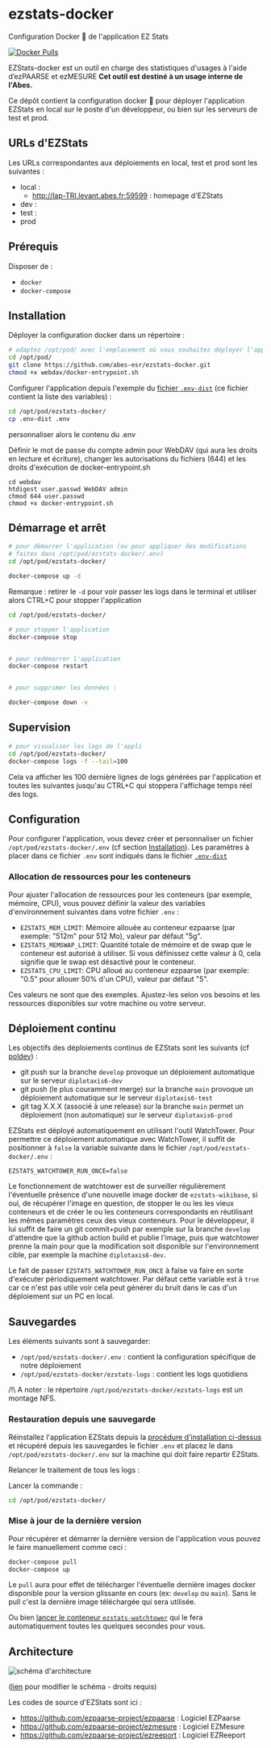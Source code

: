 # ezstats-docker
Configuration Docker 🐋 de l'application EZ Stats




[![Docker Pulls](https://img.shields.io/docker/pulls/abesesr/ezstats.svg)](https://hub.docker.com/r/abesesr/ezstats/)

EZStats-docker est un outil en charge des statistiques d'usages à l'aide d’ezPAARSE et ezMESURE __Cet outil est destiné à un usage interne de l'Abes.__

Ce dépôt contient la configuration docker 🐳 pour déployer l'application EZStats en local sur le poste d'un développeur, ou bien sur les serveurs de test et prod.

## URLs d'EZStats

Les URLs correspondantes aux déploiements en local, test et prod sont les suivantes :

- local :
    - http://lap-TRI.levant.abes.fr:59599 : homepage d'EZStats
- dev : 
- test :
- prod

## Prérequis

Disposer de :
- ``docker``
- ``docker-compose``

## Installation

Déployer la configuration docker dans un répertoire :
```bash
# adaptez /opt/pod/ avec l'emplacement où vous souhaitez déployer l'application
cd /opt/pod/
git clone https://github.com/abes-esr/ezstats-docker.git
chmod +x webdav/docker-entrypoint.sh
```

Configurer l'application depuis l'exemple du [fichier ``.env-dist``](./.env-dist) (ce fichier contient la liste des variables) :
```bash
cd /opt/pod/ezstats-docker/
cp .env-dist .env
```
personnaliser alors le contenu du .env

Définir le mot de passe du compte admin pour WebDAV (qui aura les droits en lecture et écriture), 
changer les autorisations du fichiers (644) et 
les droits d'exécution de docker-entrypoint.sh
```
cd webdav
htdigest user.passwd WebDAV admin
chmod 644 user.passwd
chmod +x docker-entrypoint.sh
```

## Démarrage et arrêt

```bash
# pour démarrer l'application (ou pour appliquer des modifications 
# faites dans /opt/pod/ezstats-docker/.env)
cd /opt/pod/ezstats-docker/

docker-compose up -d
```

Remarque : retirer le ``-d`` pour voir passer les logs dans le terminal et utiliser alors CTRL+C pour stopper l'application

```bash
cd /opt/pod/ezstats-docker/

# pour stopper l'application
docker-compose stop


# pour redémarrer l'application
docker-compose restart


# pour supprimer les données :

docker-compose down -v 

```

## Supervision

```bash
# pour visualiser les logs de l'appli
cd /opt/pod/ezstats-docker/
docker-compose logs -f --tail=100
```

Cela va afficher les 100 dernière lignes de logs générées par l'application et toutes les suivantes jusqu'au CTRL+C qui stoppera l'affichage temps réel des logs.


## Configuration

Pour configurer l'application, vous devez créer et personnaliser un fichier ``/opt/pod/ezstats-docker/.env`` (cf section [Installation](#installation)). Les paramètres à placer dans ce fichier ``.env`` sont indiqués dans le fichier [``.env-dist``](https://github.com/abes-esr/ezstats-docker/blob/develop/.env-dist)

### Allocation de ressources pour les conteneurs

Pour ajuster l'allocation de ressources pour les conteneurs (par exemple, mémoire, CPU), vous pouvez définir la valeur des variables d'environnement suivantes dans votre fichier ``.env`` :

- `EZSTATS_MEM_LIMIT`: Mémoire allouée au conteneur ezpaarse (par exemple: "512m" pour 512 Mo), valeur par défaut "5g".
- `EZSTATS_MEMSWAP_LIMIT`: Quantité totale de mémoire et de swap que le conteneur est autorisé à utiliser. Si vous définissez cette valeur à 0, cela signifie que le swap est désactivé pour le conteneur.
- `EZSTATS_CPU_LIMIT`: CPU alloué au conteneur ezpaarse (par exemple: "0.5" pour allouer 50% d'un CPU), valeur par défaut "5".

Ces valeurs ne sont que des exemples. Ajustez-les selon vos besoins et les ressources disponibles sur votre machine ou votre serveur.

## Déploiement continu

Les objectifs des déploiements continus de EZStats sont les suivants (cf [poldev](https://github.com/abes-esr/abes-politique-developpement/blob/main/01-Gestion%20du%20code%20source.md#utilisation-des-branches)) :
- git push sur la branche ``develop`` provoque un déploiement automatique sur le serveur ``diplotaxis6-dev``
- git push (le plus couramment merge) sur la branche ``main`` provoque un déploiement automatique sur le serveur ``diplotaxis6-test``
- git tag X.X.X (associé à une release) sur la branche ``main`` permet un déploiement (non automatique) sur le serveur ``diplotaxis6-prod``

EZStats est déployé automatiquement en utilisant l'outil WatchTower. Pour permettre ce déploiement automatique avec WatchTower, il suffit de positionner à ``false`` la variable suivante dans le fichier ``/opt/pod/ezstats-docker/.env`` :
```env
EZSTATS_WATCHTOWER_RUN_ONCE=false
```

Le fonctionnement de watchtower est de surveiller régulièrement l'éventuelle présence d'une nouvelle image docker de ``ezstats-wikibase``, si oui, de récupérer l'image en question, de stopper le ou les les vieux conteneurs et de créer le ou les conteneurs correspondants en réutilisant les mêmes paramètres ceux des vieux conteneurs. Pour le développeur, il lui suffit de faire un git commit+push par exemple sur la branche ``develop`` d'attendre que la github action build et publie l'image, puis que watchtower prenne la main pour que la modification soit disponible sur l'environnement cible, par exemple la machine ``diplotaxis6-dev``.

Le fait de passer ``EZSTATS_WATCHTOWER_RUN_ONCE`` à false va faire en sorte d'exécuter périodiquement watchtower. Par défaut cette variable est à ``true`` car ce n'est pas utile voir cela peut générer du bruit dans le cas d'un déploiement sur un PC en local.

## Sauvegardes

Les éléments suivants sont à sauvegarder:
- ``/opt/pod/ezstats-docker/.env`` : contient la configuration spécifique de notre déploiement
- ``/opt/pod/ezstats-docker/ezstats-logs`` : contient les logs quotidiens

/!\ A noter : le répertoire ``/opt/pod/ezstats-docker/ezstats-logs`` est un montage NFS.

### Restauration depuis une sauvegarde

Réinstallez l'application EZStats depuis la [procédure d'installation ci-dessus](#installation) et récupéré depuis les sauvegardes le fichier ``.env`` et placez le dans ``/opt/pod/ezstats-docker/.env`` sur la machine qui doit faire repartir EZStats.

Relancer le traitement de tous les logs :

Lancer la commande :
```bash
cd /opt/pod/ezstats-docker/
```

### Mise à jour de la dernière version

Pour récupérer et démarrer la dernière version de l'application vous pouvez le faire manuellement comme ceci :
```bash
docker-compose pull
docker-compose up
```
Le ``pull`` aura pour effet de télécharger l'éventuelle dernière images docker disponible pour la version glissante en cours (ex: ``develop`` ou ``main``). Sans le pull c'est la dernière image téléchargée qui sera utilisée.

Ou bien [lancer le conteneur ``ezstats-watchtower``](https://github.com/abes-esr/ezstats-docker/blob/develop/README.md#d%C3%A9ploiement-continu) qui le fera automatiquement toutes les quelques secondes pour vous.

## Architecture

<img alt="schéma d'architecture" src="https://docs.google.com/drawings/d/e/2PACX-1vR4EXYWBmah6Jeh1FJWdL_sVCiwUjtShgdIc0Uaa64bmpRFgH0wJGjQJhezEYRhzxGJYs0rVV_-5Qvv/pub?w=1135&h=564">

([lien](https://docs.google.com/drawings/d/1ixoo9xEQD0p1jGV9T_CraN0o7vDaFLlZz2QjQSRJBhU/edit) pour modifier le schéma - droits requis)

Les codes de source d'EZStats sont ici :
- https://github.com/ezpaarse-project/ezpaarse : Logiciel EZPaarse
- https://github.com/ezpaarse-project/ezmesure : Logiciel EZMesure
- https://github.com/ezpaarse-project/ezreeport : Logiciel EZReeport
